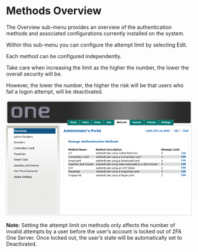 # Methods Overview

The Overview sub-menu provides an overview of the authentication methods and associated configurations currently installed on the system.

Within this sub-menu you can configure the attempt limit by selecting Edit. 

Each method can be configured independently. 

Take care when increasing the limit as the higher the number, the lower the overall security will be. 

However, the lower the number, the higher the risk will be that users who fail a logon attempt, will be deactivated.

![Method List](images/methodList.png)

**Note:** Setting the attempt limit on methods only affects the number of invalid attempts by a user before the user’s account is locked out of 2FA One Server. Once locked out, the user’s state will be automatically set to Deactivated.
